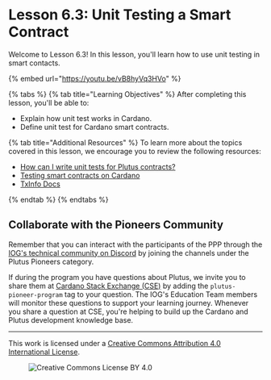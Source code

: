 # Lesson 6.3: Unit Testing a Smart Contract

Welcome to Lesson 6.3! In this lesson, you'll learn how to use unit testing in smart contacts.

{% embed url="https://youtu.be/vB8hyVq3HVo" %}

{% tabs %}
{% tab title="Learning Objectives" %}
After completing this lesson, you'll be able to:

* Explain how unit test works in Cardano.
* Define unit test for Cardano smart contracts.

{% tab title="Additional Resources" %}
To learn more about the topics covered in this lesson, we encourage you to review the following resources:

* [How can I write unit tests for Plutus contracts?](https://cardano.stackexchange.com/questions/381/how-can-i-write-unit-tests-for-plutus-contracts)
* [Testing smart contracts on Cardano](https://blog.iagon.com/testing-smart-contracts-on-cardano/)
* [TxInfo Docs](https://input-output-hk.github.io/plutus-apps/main/plutus-script-utils/html/Plutus-Script-Utils-V2-Contexts.html#t:TxInfo)

{% endtab %}
{% endtabs %}

## Collaborate with the Pioneers Community

Remember that you can interact with the participants of the PPP through the [IOG's technical community on Discord](https://discord.gg/inputoutput) by joining the channels under the Plutus Pioneers category.

If during the program you have questions about Plutus, we invite you to share them at [Cardano Stack Exchange (CSE)](https://cardano.stackexchange.com/) by adding the `plutus-pioneer-program` tag to your question. The IOG's Education Team members will monitor these questions to support your learning journey. Whenever you share a question at CSE, you're helping to build up the Cardano and Plutus development knowledge base.

---

This work is licensed under a [Creative Commons Attribution 4.0 International License](http://creativecommons.org/licenses/by/4.0/).

<figure><img src="https://i.creativecommons.org/l/by/4.0/88x31.png" alt="Creative Commons License BY 4.0"></figure>
